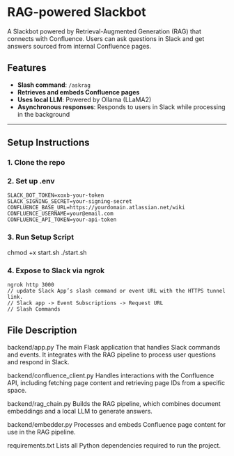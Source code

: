 # RAG-powered Slackbot

A Slackbot powered by Retrieval-Augmented Generation (RAG) that connects with Confluence. Users can ask questions in Slack and get answers sourced from internal Confluence pages.

## Features

- **Slash command**: `/askrag`
- **Retrieves and embeds Confluence pages**
- **Uses local LLM**: Powered by Ollama (LLaMA2)
- **Asynchronous responses**: Responds to users in Slack while processing in the background

---

## Setup Instructions

### 1. Clone the repo

### 2. Set up .env
    SLACK_BOT_TOKEN=xoxb-your-token
    SLACK_SIGNING_SECRET=your-signing-secret
    CONFLUENCE_BASE_URL=https://yourdomain.atlassian.net/wiki
    CONFLUENCE_USERNAME=your@email.com
    CONFLUENCE_API_TOKEN=your-api-token

### 3. Run Setup Script
chmod +x start.sh
./start.sh

### 4. Expose to Slack via ngrok
    ngrok http 3000
    // update Slack App’s slash command or event URL with the HTTPS tunnel link.
    // Slack app -> Event Subscriptions -> Request URL
    // Slash Commands

## File Description

backend/app.py
The main Flask application that handles Slack commands and events. It integrates with the RAG pipeline to process user questions and respond in Slack.

backend/confluence_client.py
Handles interactions with the Confluence API, including fetching page content and retrieving page IDs from a specific space.

backend/rag_chain.py
Builds the RAG pipeline, which combines document embeddings and a local LLM to generate answers.

backend/embedder.py
Processes and embeds Confluence page content for use in the RAG pipeline.

requirements.txt
Lists all Python dependencies required to run the project.